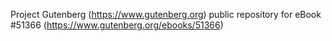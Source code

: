 Project Gutenberg (https://www.gutenberg.org) public repository for
eBook #51366 (https://www.gutenberg.org/ebooks/51366)
